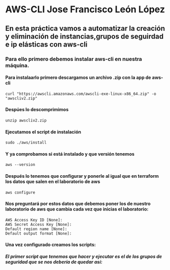 # AWS-CLI Jose Francisco León López
## En esta práctica vamos a automatizar la creación y eliminación de instancias,grupos de seguirdad e ip elásticas con aws-cli
### Para ello primero debemos instalar aws-cli en nuestra máquina.
#### Para instalaarlo primero descargamos un archivo .zip con la app de aws-cli
~~~
curl "https://awscli.amazonaws.com/awscli-exe-linux-x86_64.zip" -o "awscliv2.zip"
~~~
#### Despúes lo descomprimimos
~~~
unzip awscliv2.zip
~~~
#### Ejecutamos el script de instalación
~~~
sudo ./aws/install
~~~
#### Y ya comprobamos si está instalado y que versión tenemos
~~~
aws --version
~~~
#### Después lo tenemos que configurar y ponerle al igual que en terraform los datos que salen en el laboratorio de aws
~~~
aws configure
~~~
#### Nos preguntará por estos datos que debemos poner los de nuestro laboratorio de aws que cambia cada vez que inicias el laboratorio:
~~~
AWS Access Key ID [None]: 
AWS Secret Access Key [None]: 
Default region name [None]: 
Default output format [None]: 
~~~
#### Una vez configurado creamos los scripts:
##### El primer script que tenemos que hacer y ejecutar es el de los grupos de seguridad que se nos debería de quedar así:
~~~

~~~
